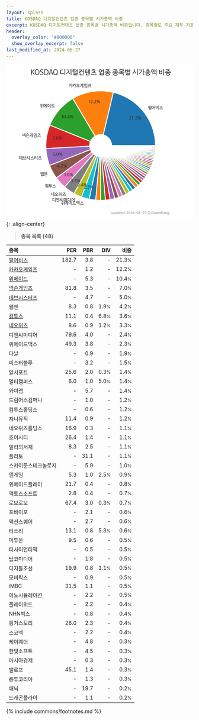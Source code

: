 ```yaml
---
layout: splash
title: KOSDAQ 디지털컨텐츠 업종 종목별 시가총액 비중
excerpt: KOSDAQ 디지털컨텐츠 업종 종목별 시가총액 비중입니다. 종목별로 주요 재무 지표를 함께 표시합니다.
header:
  overlay_color: "#800000"
  show_overlay_excerpt: false
last_modified_at: 2024-06-27
---
```



![KOSDAQ 디지털컨텐츠 업종 종목별 시가총액 비중](/stats/sector/images/kosdaq_업종_디지털컨텐츠_종목.png){: .align-center}


> **종목 목록 (48)**<a id="list"></a>

| **종목** | **PER** | **PBR** | **DIV** | **비중** |
| :------- | ------: | ------: | ------: | -------: |
| [펄어비스](/263750/) | 182.7 | 3.8 | - | 21.3<small>%</small> |
| [카카오게임즈](/293490/) | - | 1.2 | - | 12.2<small>%</small> |
| [위메이드](/112040/) | - | 5.3 | - | 10.4<small>%</small> |
| [넥슨게임즈](/225570/) | 81.8 | 3.5 | - | 7.0<small>%</small> |
| [데브시스터즈](/194480/) | - | 4.7 | - | 5.0<small>%</small> |
| 웹젠 | 8.3 | 0.8 | 1.9<small>%</small> | 4.2<small>%</small> |
| [컴투스](/078340/) | 11.1 | 0.4 | 6.8<small>%</small> | 3.6<small>%</small> |
| [네오위즈](/095660/) | 8.6 | 0.9 | 1.2<small>%</small> | 3.3<small>%</small> |
| 디앤씨미디어 | 79.6 | 4.0 | - | 2.4<small>%</small> |
| 위메이드맥스 | 49.3 | 3.8 | - | 2.3<small>%</small> |
| 다날 | - | 0.9 | - | 1.9<small>%</small> |
| 미스터블루 | - | 3.2 | - | 1.5<small>%</small> |
| 알서포트 | 25.6 | 2.0 | 0.3<small>%</small> | 1.4<small>%</small> |
| 멀티캠퍼스 | 6.0 | 1.0 | 5.0<small>%</small> | 1.4<small>%</small> |
| 와이랩 | - | 5.7 | - | 1.4<small>%</small> |
| 드림어스컴퍼니 | - | 1.0 | - | 1.2<small>%</small> |
| 컴투스홀딩스 | - | 0.6 | - | 1.2<small>%</small> |
| 지니뮤직 | 11.4 | 0.9 | - | 1.2<small>%</small> |
| 네오위즈홀딩스 | 16.9 | 0.3 | - | 1.1<small>%</small> |
| 조이시티 | 26.4 | 1.4 | - | 1.1<small>%</small> |
| 밀리의서재 | 8.3 | 2.5 | - | 1.1<small>%</small> |
| 플리토 | - | 31.1 | - | 1.1<small>%</small> |
| 스카이문스테크놀로지 | - | 5.9 | - | 1.0<small>%</small> |
| 엠게임 | 5.3 | 1.0 | 2.5<small>%</small> | 0.9<small>%</small> |
| 위메이드플레이 | 21.7 | 0.4 | - | 0.8<small>%</small> |
| 액토즈소프트 | 2.8 | 0.4 | - | 0.7<small>%</small> |
| 로보로보 | 67.4 | 3.0 | 0.3<small>%</small> | 0.7<small>%</small> |
| 포바이포 | - | 2.1 | - | 0.6<small>%</small> |
| 액션스퀘어 | - | 2.7 | - | 0.6<small>%</small> |
| 티쓰리 | 13.1 | 0.8 | 5.3<small>%</small> | 0.6<small>%</small> |
| 미투온 | 9.5 | 0.6 | - | 0.5<small>%</small> |
| 티사이언티픽 | - | 0.5 | - | 0.5<small>%</small> |
| 탑코미디어 | - | 1.8 | - | 0.5<small>%</small> |
| 디지틀조선 | 19.9 | 0.8 | 1.1<small>%</small> | 0.5<small>%</small> |
| 모비릭스 | - | 0.9 | - | 0.5<small>%</small> |
| iMBC | 31.5 | 1.1 | - | 0.5<small>%</small> |
| 이노시뮬레이션 | - | 2.2 | - | 0.5<small>%</small> |
| 플레이위드 | - | 2.2 | - | 0.4<small>%</small> |
| NHN벅스 | - | 0.8 | - | 0.4<small>%</small> |
| 핑거스토리 | 26.0 | 2.3 | - | 0.4<small>%</small> |
| 스코넥 | - | 2.2 | - | 0.4<small>%</small> |
| 케이웨더 | - | 4.8 | - | 0.3<small>%</small> |
| 한빛소프트 | - | 4.5 | - | 0.3<small>%</small> |
| 아시아경제 | - | 0.3 | - | 0.3<small>%</small> |
| 밸로프 | 45.1 | 1.4 | - | 0.3<small>%</small> |
| 룽투코리아 | - | 1.3 | - | 0.3<small>%</small> |
| 애닉 | - | 19.7 | - | 0.2<small>%</small> |
| 드래곤플라이 | - | 1.1 | - | 0.2<small>%</small> |

{% include commons/footnotes.md %}